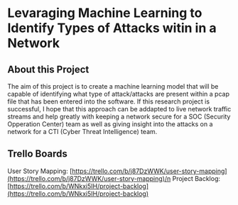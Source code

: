 # Levaraging Machine Learning to Identify Types of Attacks witin in a Network

## About this Project
The aim of this project is to create a machine learning model that will be capable of identifying what type of attack/attacks are present within a pcap file that has been entered into the software. If this research project is successful, I hope that this approach can be addapted to live network traffic streams and help greatly with keeping a network secure for a SOC (Security Opperation Center) team as well as giving insight into the attacks on a network for a CTI (Cyber Threat Intelligence) team.

## Trello Boards
User Story Mapping: [https://trello.com/b/j87DzWWK/user-story-mapping](https://trello.com/b/j87DzWWK/user-story-mapping)/n
Project Backlog: [https://trello.com/b/WNkxi5IH/project-backlog](https://trello.com/b/WNkxi5IH/project-backlog)

